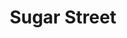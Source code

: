 ---
"\uFEFFauthor_sort": Mahfouz, Naguib
authors: Naguib Mahfouz
comments: ''
cover: "/Users/Raman/Calibre Library/Naguib Mahfouz/Sugar Street (207)/cover.jpg"
formats: mobi
id: '207'
identifiers: ''
isbn: ''
languages: ''
library_name: Calibre Library
pubdate: '0101-01-01T09:00:00+09:00'
publisher: ''
rating: ''
series: ''
series_index: '1.0'
size: '509524'
tags: ''
timestamp: '0101-01-01T09:00:00+09:00'
title: Sugar Street
title_sort: Sugar Street
uuid: ad1e4cfb-c58a-47b5-a352-d1a997703363
"#format": MOBI
layout: book
link: false
---